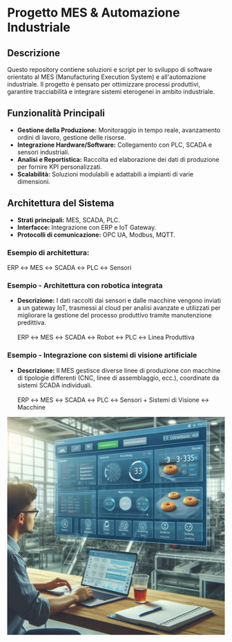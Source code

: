 # Progetto MES & Automazione Industriale

## Descrizione
Questo repository contiene soluzioni e script per lo sviluppo di software orientato al MES (Manufacturing Execution System) e all'automazione industriale. Il progetto è pensato per ottimizzare processi produttivi, garantire tracciabilità e integrare sistemi eterogenei in ambito industriale.

## Funzionalità Principali
- **Gestione della Produzione:** Monitoraggio in tempo reale, avanzamento ordini di lavoro, gestione delle risorse.
- **Integrazione Hardware/Software:** Collegamento con PLC, SCADA e sensori industriali.
- **Analisi e Reportistica:** Raccolta ed elaborazione dei dati di produzione per fornire KPI personalizzati.
- **Scalabilità:** Soluzioni modulabili e adattabili a impianti di varie dimensioni.

## Architettura del Sistema
- **Strati principali:** MES, SCADA, PLC.
- **Interfacce:** Integrazione con ERP e IoT Gateway.
- **Protocolli di comunicazione:** OPC UA, Modbus, MQTT.

### Esempio di architettura:
ERP ↔ MES ↔ SCADA ↔ PLC ↔ Sensori

### Esempio - Architettura con robotica integrata
- **Descrizione:** I dati raccolti dai sensori e dalle macchine vengono inviati a un gateway IoT, trasmessi al cloud per analisi avanzate e utilizzati per migliorare la gestione del processo produttivo tramite manutenzione predittiva.<br/><br/>
ERP ↔ MES ↔ SCADA ↔ Robot ↔ PLC ↔ Linea Produttiva

### Esempio - Integrazione con sistemi di visione artificiale
- **Descrizione:** Il MES gestisce diverse linee di produzione con macchine di tipologie differenti (CNC, linee di assemblaggio, ecc.), coordinate da sistemi SCADA individuali.<br/><br/>
ERP ↔ MES ↔ SCADA ↔ PLC ↔ Sensori + Sistemi di Visione ↔ Macchine


![Dashboard MES](https://github.com/MtGrs/mtgrs/blob/main/dshb_MES.png)
